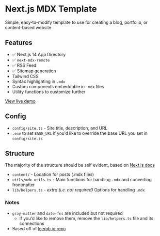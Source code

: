 # Next.js MDX Template

Simple, easy-to-modify template to use for creating a blog, portfolio, or content-based website

## Features
- :white_check_mark: Next.js 14 App Directory
- :white_check_mark: `next-mdx-remote` 
- :white_check_mark: RSS Feed
- :white_check_mark: Sitemap generation
- Tailwind CSS
- Syntax highlighting in `.mdx`
- Custom components embeddable in `.mdx` files
- Utility functions to customize further

[View live demo](https://next-mdx-template.vercel.app/)

## Config
- `config/site.ts` - Site title, description, and URL
- `.env` to set `BASE_URL` if you'd like to override the base URL you set in `config/site.ts`

## Structure

The majority of the structure should be self evident, based on [Next.js docs](https://nextjs.org/docs)

- `content/` - Location for posts (.mdx files)
- `utils/mdx-utils.ts` - Main functions for handling `.mdx` and converting frontmatter
- `lib/helpers.ts` - _extra (i.e. not required)_ Options for handling `.mdx`

### Notes

- `gray-matter` and `date-fns` are included but not required
  - If you'd like to remove them, remove the `lib/helpers.ts` file and its connections
- Based off of [leerob.io repo](https://github.com/leerob/leerob.io)

